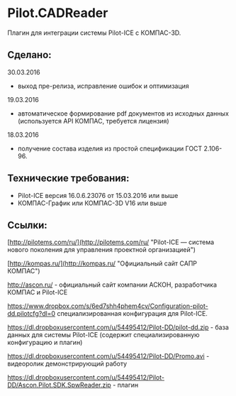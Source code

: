 # Pilot.CADReader

Плагин для интеграции системы Pilot-ICE с КОМПАС-3D.

## Сделано:

30.03.2016
- выход пре-релиза, исправление ошибок и оптимизация

19.03.2016
- автоматическое формирование pdf документов из исходных данных (используется API КОМПАС, требуется лицензия)

18.03.2016
- получение состава изделия из простой спецификации ГОСТ 2.106-96.

## Технические требования:

- Pilot-ICE версия 16.0.6.23076 от 15.03.2016 или выше
- КОМПАС-График или КОМПАС-3D V16 или выше


## Ссылки:

[http://pilotems.com/ru/](http://pilotems.com/ru/ "Pilot-ICE — система нового поколения для управления проектной организацией") 

[http://kompas.ru/](http://kompas.ru/ "Официальный сайт САПР КОМПАС")

http://ascon.ru/ - официальный сайт компании АСКОН, разработчика КОМПАС и Pilot-ICE

https://www.dropbox.com/s/6ed7shh4phem4cv/Configuration-pilot-dd.pilotcfg?dl=0 специализированная конфигурация для Pilot-ICE.

https://dl.dropboxusercontent.com/u/54495412/Pilot-DD/pilot-dd.zip - база данных для системы Pilot-ICE (содержит специализированную конфигурацию и плагин)

https://dl.dropboxusercontent.com/u/54495412/Pilot-DD/Promo.avi - видеоролик демонстрирующий работу

https://dl.dropboxusercontent.com/u/54495412/Pilot-DD/Ascon.Pilot.SDK.SpwReader.zip - плагин
